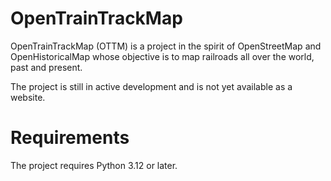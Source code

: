# OpenTrainTrackMap

OpenTrainTrackMap (OTTM) is a project in the spirit of OpenStreetMap and OpenHistoricalMap whose objective is to map railroads all over the world, past and present.

The project is still in active development and is not yet available as a website.

# Requirements

The project requires Python 3.12 or later.

